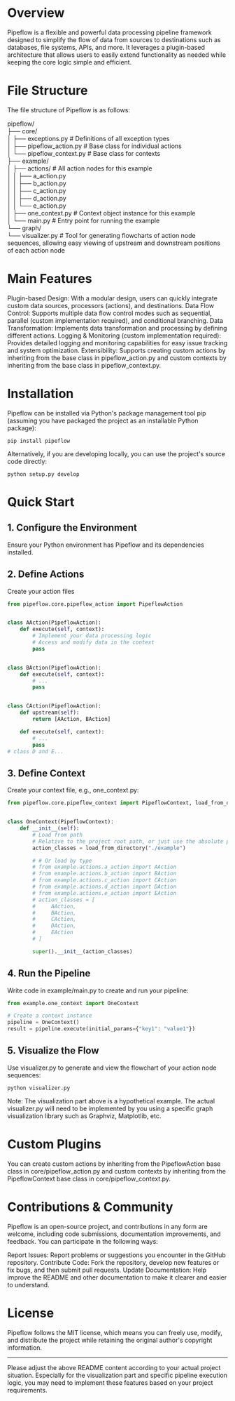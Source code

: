 # Overview

Pipeflow is a flexible and powerful data processing pipeline framework designed to simplify the flow of data from
sources to destinations such as databases, file systems, APIs, and more. It leverages a plugin-based architecture that
allows users to easily extend functionality as needed while keeping the core logic simple and efficient.

# File Structure

The file structure of Pipeflow is as follows:

pipeflow/  
├── core/  
│ ├── exceptions.py # Definitions of all exception types  
│ ├── pipeflow_action.py # Base class for individual actions  
│ └── pipeflow_context.py # Base class for contexts  
├── example/  
│ ├── actions/ # All action nodes for this example  
│ │ ├── a_action.py  
│ │ ├── b_action.py  
│ │ ├── c_action.py  
│ │ ├── d_action.py  
│ │ └── e_action.py  
│ ├── one_context.py # Context object instance for this example  
│ └── main.py # Entry point for running the example  
└── graph/  
└── visualizer.py # Tool for generating flowcharts of action node sequences, allowing easy viewing of upstream and
downstream positions of each action node

# Main Features

Plugin-based Design: With a modular design, users can quickly integrate custom data sources, processors (actions), and
destinations.
Data Flow Control: Supports multiple data flow control modes such as sequential, parallel (custom implementation
required), and conditional branching.
Data Transformation: Implements data transformation and processing by defining different actions.
Logging & Monitoring (custom implementation required): Provides detailed logging and monitoring capabilities for easy
issue tracking and system optimization.
Extensibility: Supports creating custom actions by inheriting from the base class in pipeflow_action.py and custom
contexts by inheriting from the base class in pipeflow_context.py.

# Installation

Pipeflow can be installed via Python's package management tool pip (assuming you have packaged the project as an
installable Python package):

```commandline
pip install pipeflow
```

Alternatively, if you are developing locally, you can use the project's source code directly:

```commandline
python setup.py develop  
```

# Quick Start

## 1. Configure the Environment

Ensure your Python environment has Pipeflow and its dependencies installed.

## 2. Define Actions

Create your action files

```python
from pipeflow.core.pipeflow_action import PipeflowAction


class AAction(PipeflowAction):
    def execute(self, context):
        # Implement your data processing logic  
        # Access and modify data in the context  
        pass


class BAction(PipeflowAction):
    def execute(self, context):
        # ...
        pass


class CAction(PipeflowAction):
    def upstream(self):
        return [AAction, BAction]

    def execute(self, context):
        # ... 
        pass
# class D and E...
```

## 3. Define Context

Create your context file, e.g., one_context.py:

```python
from pipeflow.core.pipeflow_context import PipeflowContext, load_from_directory


class OneContext(PipeflowContext):
    def __init__(self):
        # Load from path
        # Relative to the project root path, or just use the absolute path
        action_classes = load_from_directory("./example")

        # # Or load by type
        # from example.actions.a_action import AAction
        # from example.actions.b_action import BAction
        # from example.actions.c_action import CAction
        # from example.actions.d_action import DAction
        # from example.actions.e_action import EAction
        # action_classes = [
        #     AAction,
        #     BAction,
        #     CAction,
        #     DAction,
        #     EAction
        # ]

        super().__init__(action_classes)
```

## 4. Run the Pipeline

Write code in example/main.py to create and run your pipeline:

```python
from example.one_context import OneContext

# Create a context instance  
pipeline = OneContext()
result = pipeline.execute(initial_params={"key1": "value1"})
```  

## 5. Visualize the Flow

Use visualizer.py to generate and view the flowchart of your action node sequences:

```commandline
python visualizer.py 
```

Note: The visualization part above is a hypothetical example. The actual visualizer.py will need to be implemented by
you using a specific graph visualization library such as Graphviz, Matplotlib, etc.

# Custom Plugins

You can create custom actions by inheriting from the PipeflowAction base class in core/pipeflow_action.py and custom
contexts by inheriting from the PipeflowContext base class in core/pipeflow_context.py.

# Contributions & Community

Pipeflow is an open-source project, and contributions in any form are welcome, including code submissions, documentation
improvements, and feedback. You can participate in the following ways:

Report Issues: Report problems or suggestions you encounter in the GitHub repository.
Contribute Code: Fork the repository, develop new features or fix bugs, and then submit pull requests.
Update Documentation: Help improve the README and other documentation to make it clearer and easier to understand.

# License

Pipeflow follows the MIT license, which means you can freely use, modify, and distribute the project while retaining the
original author's copyright information.

----

Please adjust the above README content according to your actual project situation. Especially for the visualization part
and specific pipeline execution logic, you may need to implement these features based on your project requirements.